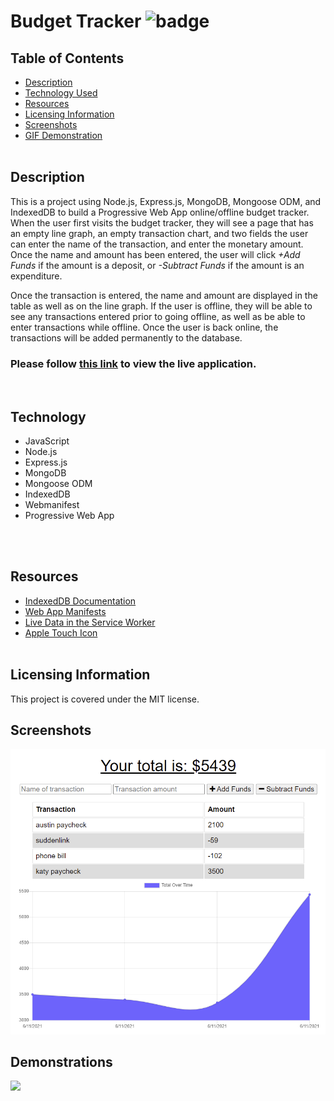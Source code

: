 # Budget Tracker ![badge](https://img.shields.io/badge/license-MIT-blue)

## Table of Contents

- [Description](#description)
- [Technology Used](#technology)
- [Resources](#resources)
- [Licensing Information](#licensing)
- [Screenshots](#screenshots)
- [GIF Demonstration](#demonstrations)
  <br>
  <br>

## Description

This is a project using Node.js, Express.js, MongoDB, Mongoose ODM, and IndexedDB to build a Progressive Web App online/offline budget tracker. When the user first visits the budget tracker, they will see a page that has an empty line graph, an empty transaction chart, and two fields the user can enter the name of the transaction, and enter the monetary amount. Once the name and amount has been entered, the user will click _+Add Funds_ if the amount is a deposit, or _-Subtract Funds_ if the amount is an expenditure.

Once the transaction is entered, the name and amount are displayed in the table as well as on the line graph. If the user is offline, they will be able to see any transactions entered prior to going offline, as well as be able to enter transactions while offline. Once the user is back online, the transactions will be added permanently to the database.

### Please follow [this link](https://enigmatic-citadel-00070.herokuapp.com/) to view the live application.

<br>

## Technology

- JavaScript
- Node.js
- Express.js
- MongoDB
- Mongoose ODM
- IndexedDB
- Webmanifest
- Progressive Web App

<br>
<br>

## Resources

- [IndexedDB Documentation](https://developer.mozilla.org/en-US/docs/Web/API/IndexedDB_API)
- [Web App Manifests](https://developer.mozilla.org/en-US/docs/Web/Manifest)
- [Live Data in the Service Worker](https://developers.google.com/web/ilt/pwa/live-data-in-the-service-worker)
- [Apple Touch Icon](https://web.dev/apple-touch-icon/?utm_source=lighthouse&utm_medium=devtools)
  <br>
  <br>

## Licensing Information

This project is covered under the MIT license.

## Screenshots

![](public/images/screenshot.png)

## Demonstrations

![](public/gifs/demo-gif.gif)
<br>
